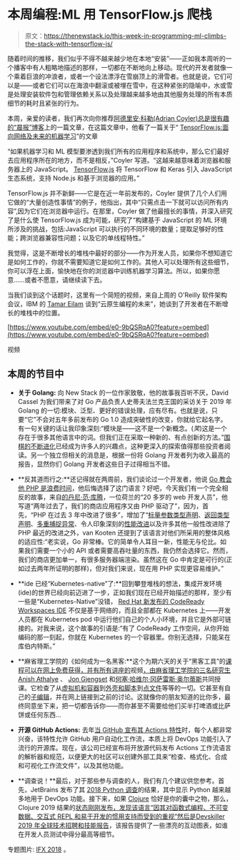 # 本周编程:ML 用 TensorFlow.js 爬栈

> 原文：<https://thenewstack.io/this-week-in-programming-ml-climbs-the-stack-with-tensorflow-js/>

随着时间的推移，我们似乎不得不越来越少地在本地“安装”——正如我本周听的一个播客中有人粗略地描述的那样，一切都在不断地向上移动。现代的开发者就像一个乘着巨浪的冲浪者，或者一个设法漂浮在雪崩顶上的滑雪者。也就是说，它们可以是——或者它们可以在海浪中翻滚或被埋在雪中，在这种紧张的隐喻中，水或雪是处理安装软件包和管理依赖关系以及处理越来越多地由其他服务处理的所有本质细节的耗时且紧张的行为。

本周，亲爱的读者，我们再次向你推荐[阿德里安·科勒(Adrian Coyler)总是很有趣的“晨报”博客](https://blog.acolyer.org/2019/02/04/tensorflow-js-machine-learning-for-the-web-and-beyond/)上的一篇文章，在这篇文章中，他看了一篇关于“ [TensorFlow.js:面向网络及未来的机器学习](https://arxiv.org/abs/1901.05350)”的文章

“如果机器学习和 ML 模型要渗透到我们所有的应用程序和系统中，那么它们最好去应用程序所在的地方，而不是相反，”Coyler 写道。“这越来越意味着浏览器和服务器上的 JavaScript。 [TensorFlow.js](https://js.tensorflow.org/) 将 TensorFlow 和 Keras 引入 JavaScript 生态系统，支持 Node.js 和基于浏览器的应用。”

TensorFlow.js 并不新鲜——它是在近一年前发布的，Coyler 提供了几个人们用它做的“大量创造性事情”的例子，他指出，其中“只需点击一下就可以访问所有内容”,因为它们在浏览器中运行。在那里，Coyler 做了他最擅长的事情，并深入研究了是什么使 TensorFlow.js 成为可能，研究了“构建基于 JavaScript 的 ML 环境所涉及的挑战，包括:JavaScript 可以执行的不同环境的数量；提取足够好的性能；跨浏览器兼容性问题；以及它的单线程特性。”

我觉得，这是不断增长的堆栈中最好的部分——作为开发人员，如果你不想知道它是如何工作的，你就不需要知道它是如何工作的。其他人可以处理所有这些细节，你可以浮在上面，愉快地在你的浏览器中训练机器学习算法。所以，如果你愿意……或者不愿意，请继续读下去。

当我们谈到这个话题时，这里有一个简短的视频，来自上周的 O'Reilly 软件架构会议，IBM 的 [Tamar Eilam](https://www.linkedin.com/in/tamar-eilam-457171/) 谈到“云原生编程的未来”，她谈到了开发者在不断增长的堆栈中的位置。

[https://www.youtube.com/embed/e0-9bQSRqA0?feature=oembed](https://www.youtube.com/embed/e0-9bQSRqA0?feature=oembed)

视频

## 本周的节目中

*   **关于 Golang:** 向 New Stack 的一位作家致敬，他的故事我百听不厌，David Cassel 为我们带来了对 Go 产品负责人史蒂夫法兰克王国的采访关于 2019 年 Golang 的一切:模块、泛型、更好的错误处理，应有尽有。也就是说，只要“它”不会对五年多前发布的 Go 1.0 造成突破性的改变，你就给它起名字。有一句关键的话让我印象深刻:“模块是——这不是一个新概念。(*笑*)这是一个存在于很多其他语言中的词。但我们正在采取一种新的、有点创新的方法。”[围棋的不断进化](https://thenewstack.io/this-week-in-programming-golang-2-0-and-how-to-handle-breaking-changes/)已经成为许多人的兴趣点，这种更深入的探索值得那些投资者阅读。另一个独立但相关的消息是，根据一份将 Golang 开发者列为收入最高的报告，显然你们 Golang 开发者这些日子过得相当不错。
*   **反其道而行之:**还记得就在两周前，我们谈论过一个开发者，他说 [Go 教会他 PHP 是浪费时间](https://thenewstack.io/this-week-in-programming-have-you-heard-the-one-about-php/)，他后悔选择了这门语言？好吧，今天我们有一个完全相反的故事，来自[的丹尼·范·库腾](https://dannyvankooten.com/about/)，一位荷兰的“20 多岁的 web 开发人员”，他写道“两年过去了，我们的商店应用程序又由 PHP 驱动了”，因为，首先，“PHP 在过去 3 年中改进了很多”，增加了“[标量参数类型声明](https://secure.php.net/manual/en/functions.arguments.php#functions.arguments.type-declaration)、[返回类型声明](https://secure.php.net/manual/en/functions.returning-values.php#functions.returning-values.type-declaration)、[多重捕捉异常](https://wiki.php.net/rfc/multiple-catch)、令人印象深刻的[性能改进](http://www.zend.com/en/resources/php7_infographic)以及许多其他一般性改进除了 PHP 最近的改进之外，van Kooten 还提到了该语言对他们所采用的整体风格的适应性:“老实说，Go 非常棒。它的简单令人耳目一新，性能无与伦比。如果我们需要一个小的 API 或者需要高吞吐量的东西，我仍然会选择它。然而，我们的商店更加单一，有很多服务器端渲染。虽然这在 Go 中肯定是可行的(正如过去两年所证明的那样)，但对我们来说，现在用 PHP 实现更容易维护。”

*   **ide 已经“Kubernetes-native”了:**回到攀登堆栈的想法，集成开发环境(ide)的世界已经向前迈进了一步，正如我们现在已经开始描述的那样，至少有一些是“Kubernetes-Native”没错， [Red Hat 新发布的 CodeReady Workspaces IDE](https://thenewstack.io/codeready-workspaces-delivers-kubernetes-native-ide/) 不仅是基于网络的，而且全部都在 Kubernetes 上——开发人员都在 Kubernetes pod 中运行他们自己的个人小环境，并且它是外部可链接的。对我来说，这个故事的引语是:“有了 CodeReady 工作空间，从你开始编码的那一刻起，你就在 Kubernetes 的一个容器里。你别无选择，只能呆在库伯内特斯。”
*   **麻省理工学院的《如何成为一名黑客:**这个为期六天的关于“黑客工具”的[课程可以在网上免费获得，并有所有讲座的](https://hacker-tools.github.io/)视频[，由麻省理工学院的三名研究生](https://hacker-tools.github.io/lectures/) [Anish Athalye](https://www.anishathalye.com/) 、 [Jon Gjengset](https://thesquareplanet.com/) 和[何塞·哈维尔·冈萨雷斯·奥尔蒂斯](http://josejg.com/)共同授课。它检查了从[虚拟机和容器](https://hacker-tools.github.io/virtual-machines/)到[外壳和脚本](https://hacker-tools.github.io/shell/)到[点文件](https://hacker-tools.github.io/dotfiles/)等等的一切。它甚至有自己的[子编辑](https://www.reddit.com/r/hackertools/)，并在网上链接到之前的讨论。这就像你的朋友知道的比你多，最终同意坐下来，把一切都告诉你——而你甚至不需要给他们买半打啤酒或比萨饼或任何东西…

*   **开源 GitHub Actions:** 去年[当 GitHub 宣布其 Actions 特性](https://thenewstack.io/this-week-in-programming-github-dives-into-devops-with-actions/)时，每个人都非常兴奋，该特性允许 GitHub 用户自动化工作流，本质上将 DevOps 功能引入了流行的开源库。现在，该公司已经宣布将开放源代码发布 Actions 工作流语言的解析器和规范，以便更大的社区可以创建外部工具来“检查、格式化、合成和可视化工作流文件”，以及其他功能。
*   **调查说！**最后，对于那些参与调查的人，我们有几个建议供您参考。首先，JetBrains 发布了其 [2018 Python 调查](https://www.jetbrains.com/research/python-developers-survey-2018/)的结果，其中显示 Python 越来越多地用于 DevOps 功能。接下来，如果 [Clojure](https://clojure.org/) 恰好是你的囊中之物，那么，Clojure 2019 结果的[状态刚刚发布，发现该语言“因其对函数式编程、不可变数据、交互式 REPL 和易于开发的惯用支持而受到](https://clojure.org/news/2019/02/04/state-of-clojure-2019)[的重视”然后是](https://clojure.org/news/2019/02/04/state-of-clojure-2019#strengths)[Devskiller 2019 年全球技术招聘和技能报告](https://devskiller.com/technical-hiring-skills-report-2019/)，该报告提供了一些漂亮的互动图表，如谁在开发人员测试中得分最高等细节。

专题图片: [IFX 2018](https://www.open19.org/events/ifx-2018/) 。

<svg xmlns:xlink="http://www.w3.org/1999/xlink" viewBox="0 0 68 31" version="1.1"><title>Group</title> <desc>Created with Sketch.</desc></svg>